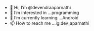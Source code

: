 - 👋 Hi, I’m @devendraaparnathi
- 👀 I’m interested in ...programming
- 🌱 I’m currently learning ...Android
- 📫 How to reach me ...ig:dev_aparnathi

<!---
devendraaparnathi/devendraaparnathi is a ✨ special ✨ repository because its `README.md` (this file) appears on your GitHub profile.
You can click the Preview link to take a look at your changes.
--->
